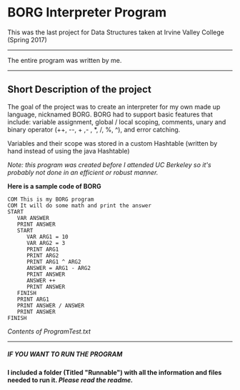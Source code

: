 # BORG Interpreter Program
This was the last project for Data Structures taken at Irvine Valley College (Spring 2017)

************************************************
The entire program was written by me.
************************************************

Short Description of the project 
-------------------------------------------------------------
The goal of the project was to create an interpreter for my own made up language, nicknamed BORG. BORG had to support basic features that include: variable assignment, global / local scoping, comments, unary and binary operator (++, --, + ,- , \*, /, %, ^), and error catching. 

Variables and their scope was stored in a custom Hashtable (written by hand instead of using the java Hashtable)

*Note: this program was created before I attended UC Berkeley so it's probably not done in an efficient or robust manner.*

**Here is a sample code of BORG**
~~~
COM This is my BORG program
COM It will do some math and print the answer
START
   VAR ANSWER
   PRINT ANSWER
   START
      VAR ARG1 = 10
      VAR ARG2 = 3
      PRINT ARG1
      PRINT ARG2
      PRINT ARG1 ^ ARG2
      ANSWER = ARG1 - ARG2
      PRINT ANSWER
      ANSWER ++
      PRINT ANSWER
   FINISH
   PRINT ARG1
   PRINT ANSWER / ANSWER
   PRINT ANSWER
FINISH
~~~
*Contents of ProgramTest.txt*

-------------------------------------------------------------

##### IF YOU WANT TO RUN THE PROGRAM #####

**I included a folder (Titled "Runnable") with all the information and files needed to run it. *Please read the readme.***





